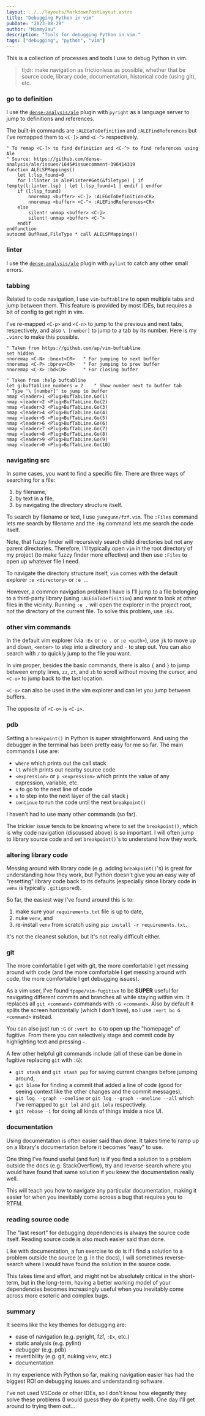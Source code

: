 ```yaml
---
layout: ../../layouts/MarkdownPostLayout.astro
title: "Debugging Python in vim"
pubDate: "2023-08-29"
author: "MimmyJau"
description: "Tools for debugging Python in vim."
tags: ["debugging", "python", "vim"]
---
```


This is a collection of processes and tools I use to debug Python in vim.

> tl;dr: make navigation as frictionless as possible, whether that be source code, library code, documentation, historical code (using git), etc.

### go to definition

I use the [`dense-analysis/ale`](https://github.com/dense-analysis/ale) plugin with `pyright` as a language server to jump to definitions and references.

The built-in commands are `:ALEGoToDefinition` and `:ALEFindReferences` but I've remapped them to `<C-]>` and `<C-^>` respectively.

```vim
" To remap <C-]> to find definition and <C-^> to find references using Ale 
" Source: https://github.com/dense-analysis/ale/issues/1645#issuecomment-396414319
function ALELSPMappings()
    let l:lsp_found=0
    for l:linter in ale#linter#Get(&filetype) | if !empty(l:linter.lsp) | let l:lsp_found=1 | endif | endfor
    if (l:lsp_found)
        nnoremap <buffer> <C-]> :ALEGoToDefinition<CR>
        nnoremap <buffer> <C-^> :ALEFindReferences<CR>
    else
        silent! unmap <buffer> <C-]>
        silent! unmap <buffer> <C-^>
    endif
endfunction
autocmd BufRead,FileType * call ALELSPMappings()
```
### linter

I use the [`dense-analysis/ale`](https://github.com/dense-analysis/ale) plugin with `pylint` to catch any other small errors.

### tabbing

Related to code navigation, I use `vim-buftabline` to open multiple tabs and jump between them. This feature is provided by most IDEs, but requires a bit of config to get right in vim.

I've re-mapped `<C-p>` and `<C-n>` to jump to the previous and next tabs, respectively, and also `\ [number]` to jump to a tab by its number. Here is my `.vimrc` to make this possible.

``` vim
" Taken from https://github.com/ap/vim-buftabline
set hidden                  
nnoremap <C-N> :bnext<CR>   " For jumping to next buffer
nnoremap <C-P> :bprev<CR>   " For jumping to prev buffer
nnoremap <C-X> :bd<CR>      " For closing buffer

" Taken from :help buftabline
let g:buftabline_numbers = 2    " Show number next to buffer tab
" Type '\ [number]' to jump to buffer
nmap <leader>1 <Plug>BufTabLine.Go(1)
nmap <leader>2 <Plug>BufTabLine.Go(2)
nmap <leader>3 <Plug>BufTabLine.Go(3)
nmap <leader>4 <Plug>BufTabLine.Go(4)
nmap <leader>5 <Plug>BufTabLine.Go(5)
nmap <leader>6 <Plug>BufTabLine.Go(6)
nmap <leader>7 <Plug>BufTabLine.Go(7)
nmap <leader>8 <Plug>BufTabLine.Go(8)
nmap <leader>9 <Plug>BufTabLine.Go(9)
nmap <leader>0 <Plug>BufTabLine.Go(10)
```

### navigating src

In some cases, you want to find a specific file. There are three ways of searching for a file:
1) by filename, 
2) by text in a file, 
3) by navigating the directory structure itself.

To search by filename or text, I use `junegunn/fzf.vim`. The `:Files` command lets me search by filename and the `:Rg` command lets me search the code itself.

Note, that fuzzy finder will recursively search child directories but not any parent directories. Therefore, I'll typically open `vim` in the root directory of my project (to make fuzzy finder more effective) and then use `:Files` to open up whatever file I need.

To navigate the directory structure itself, `vim` comes with the default explorer `:e <directory>` or `:e .`.

However, a common navigation problem I have is I'll jump to a file belonging to a third-party library (using `:ALEGoToDefinition`) and want to look at other files in the vicinity. Running `:e .` will open the explorer in the project root, not the directory of the current file. To solve this problem, use `:Ex`.


### other vim commands

In the default vim explorer (via `:Ex` or `:e .` or `:e <path>`), use `jk` to move up and down, `<enter>` to step into a directory and `-` to step out. You can also search with `/` to quickly jump to the file you want.

In vim proper, besides the basic commands, there is also `{` and `}` to jump between empty lines, `zz`, `zt`, and `zb` to scroll without moving the cursor, and `<C-o>` to jump back to the last location.

`<C-o>` can also be used in the vim explorer and can let you jump between buffers.

The opposite of `<C-o>` is `<C-i>`.


### pdb

Setting a `breakpoint()` in Python is super straightforward. And using the debugger in the terminal has been pretty easy for me so far. The main commands I use are:

- `where` which prints out the call stack  
- `ll` which prints out nearby source code  
- `<expression>` or `p <expression>` which prints the value of any expression, variable, etc.  
- `n` to go to the next line of code  
- `s` to step into the next layer of the call stack  j
- `continue` to run the code until the next `breakpoint()`  

I haven't had to use many other commands (so far).

The trickier issue tends to be knowing where to set the `breakpoint()`, which is why code navigation (discussed above) is so important. I will often jump to library source code and set `breakpoint()`'s to understand how they work. 

### altering library code

Messing around with library code (e.g. adding `breakpoint()`'s) is great for understanding how they work, but Python doesn't give you an easy way of "resetting" library code back to its defaults (especially since library code in `venv` is typically `.gitignore`d).

So far, the easiest way I've found around this is to:
1) make sure your `requirements.txt` file is up to date,  
2) nuke `venv`, and 
3) re-install `venv` from scratch using `pip install -r requirements.txt`. 

It's not the cleanest solution, but it's not really difficult either. 

### git

The more comfortable I get with git, the more comfortable I get messing around with code (and the more comfortable I get messing around with code, the more comfortable I get debugging issues).  

As a vim user, I've found `tpope/vim-fugitive` to be **SUPER** useful for navigating different commits and branches all while staying within vim. It replaces all `git <command>` commands with `:G <command>`. Also by default it splits the screen horizontally (which I don't love), so I use `:vert bo G <command>` instead.

You can also just run `:G` or `:vert bo G` to open up the "homepage" of fugitive. From there you can selectively stage and commit code by highlighting text and pressing `-`.

A few other helpful git commands include (all of these can be done in fugitive replacing `git` with `:G`):
- `git stash` and `git stash pop` for saving current changes before jumping around,
- `git blame` for finding a commit that added a line of code (good for seeing context like the other changes and the commit messages),
- `git log --graph --oneline` or `git log --graph --oneline --all` which I've remapped to `git lol` and `git lola` respectively,
- `git rebase -i` for doing all kinds of things inside a nice UI.

### documentation

Using documentation is often easier said than done. It takes time to ramp up on a library's documentation before it becomes "easy" to use. 

One thing I've found useful (and fun) is if you find a solution to a problem outside the docs (e.g. StackOverflow), try and reverse-search where you would have found that same solution if you knew the documentation really well. 

This will teach you how to navigate any particular documentation, making it easier for when you inevitably come across a bug that requires you to RTFM.

### reading source code

The "last resort" for debugging dependencies is always the source code itself. Reading source code is also much easier said than done.

Like with documentation, a fun exercise to do is if I find a solution to a problem outside the source (e.g. in the docs), I will sometimes reverse-search where I would have found the solution in the source code. 

This takes time and effort, and might not be absolutely critical in the short-term, but in the long-term, having a better working model of your dependencies becomes increasingly useful when you inevitably come across more esoteric and complex bugs. 

### summary

It seems like the key themes for debugging are:
- ease of navigation (e.g. pyright, fzf, `:Ex`, etc.)
- static analysis (e.g. pylint)
- debugger (e.g. pdb)
- revertibility  (e.g. git, nuking `venv`, etc.)
- documentation

In my experience with Python so far, making navigation easier has had the biggest ROI on debugging issues and understanding software. 

I've not used VSCode or other IDEs, so I don't know how elegantly they solve these problems (I would guess they do it pretty well). One day I'll get around to trying them out...
